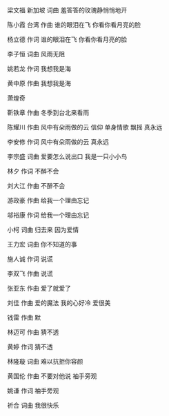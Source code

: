 梁文福 新加坡 词曲
羞答答的玫瑰静悄悄地开

陈小霞 台湾 作曲
谁的眼泪在飞
你看你看月亮的脸

杨立德 作词
谁的眼泪在飞
你看你看月亮的脸

李子恒 词曲
风雨无阻

姚若龙 作词
我想我是海

黄中原 作曲
我想我是海

萧煌奇

靳铁章 作曲
冬季到台北来看雨

陈耀川 作曲
风中有朵雨做的云
信仰
单身情歌
飘摇
真永远

李安修 作词
风中有朵雨做的云
真永远

李宗盛 词曲
爱要怎么说出口
我是一只小小鸟

林夕 作词
不醉不会

刘大江 作曲
不醉不会

游政豪 作曲
给我一个理由忘记

邬裕康 作词
给我一个理由忘记

小柯 词曲
归去来
因为爱情

王力宏 词曲
你不知道的事

施人诚 作词
说谎

李双飞 作曲
说谎

张亚东 作曲
爱了就爱了

刘佳 作曲
爱的魔法
我的心好冷
爱很美

钱雷 作曲
默

林迈可 作曲
猜不透

黄婷 作词
猜不透

林隆璇 词曲
难以抗拒你容颜

黄国伦 作曲
不要对他说
袖手旁观

姚谦 作词
袖手旁观

祈合 词曲
我很快乐
